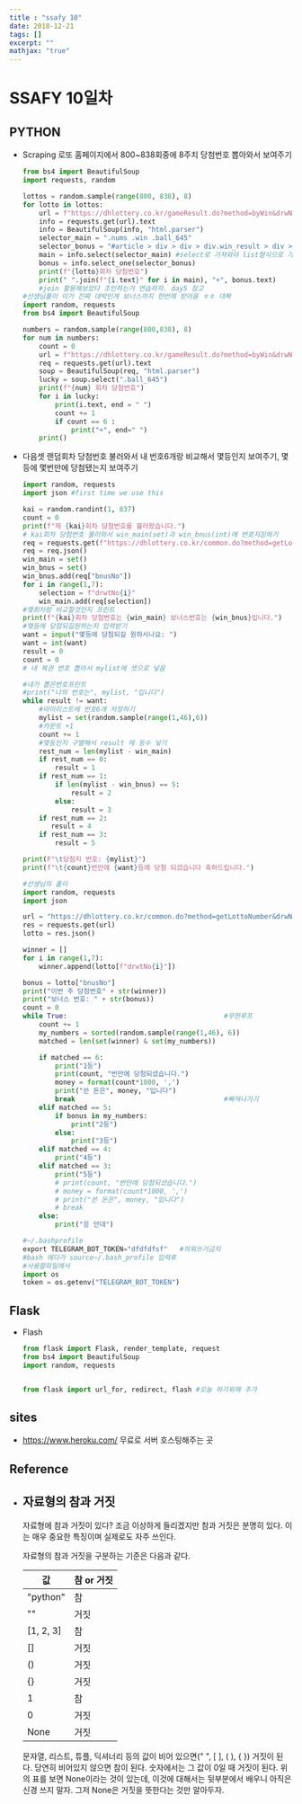 ```yaml
---
title : "ssafy 10"
date: 2018-12-21
tags: []
excerpt: ""
mathjax: "true"
---
```

# SSAFY 10일차

## PYTHON

- Scraping 로또 홈페이지에서 800~838회중에 8주치 당첨번호 뽑아와서 보여주기

  ```python
  from bs4 import BeautifulSoup
  import requests, random
  
  lottos = random.sample(range(800, 838), 8)
  for lotto in lottos:
      url = f"https://dhlottery.co.kr/gameResult.do?method=byWin&drwNo={lotto}" # + 연산자는 str + str 혹은 int + int 만 가능하더라..
      info = requests.get(url).text
      info = BeautifulSoup(info, "html.parser")
      selector_main = ".nums .win .ball_645"
      selector_bonus = "#article > div > div > div.win_result > div > div.num.bonus > p > span"
      main = info.select(selector_main) #select로 가져와야 list형식으로 가져옴
      bonus = info.select_one(selector_bonus)
      print(f"{lotto}회차 당첨번호")
      print(" ".join(f"{i.text}" for i in main), "+", bonus.text)
      #join 활용해보았다 조인하는거 연습하자. day5 참고
  #선생님풀이 이거 진짜 대박인게 보너스까지 한번에 받아옴 ㅎㅎ 대봑
  import random, requests
  from bs4 import BeautifulSoup
  
  numbers = random.sample(range(800,838), 8)
  for num in numbers:
      count = 0
      url = f"https://dhlottery.co.kr/gameResult.do?method=byWin&drwNo={num}"
      req = requests.get(url).text
      soup = BeautifulSoup(req, "html.parser")
      lucky = soup.select(".ball_645")
      print(f"{num} 회차 당첨번호")
      for i in lucky:
          print(i.text, end = " ")
          count += 1
          if count == 6 :
              print("+", end=" ")
      print()
  
  ```

* 다음셋 랜덤회차 당첨번호 불러와서 내 번호6개랑 비교해서 몇등인지 보여주기, 몇등에 몇번만에 당첨됐는지 보여주기

  ```python
  import random, requests
  import json #first time we use this
  
  kai = random.randint(1, 837)
  count = 0
  print(f"제 {kai}회차 당첨번호를 불러왔습니다.")
  # kai회차 당첨번호 불러와서 win_main(set)과 win_bnus(int)에 번호저장하기 
  req = requests.get(f"https://dhlottery.co.kr/common.do?method=getLottoNumber&drwNo={kai}")
  req = req.json()
  win_main = set()
  win_bnus = set()
  win_bnus.add(req["bnusNo"])
  for i in range(1,7):
      selection = f"drwtNo{i}"
      win_main.add(req[selection])
  #몇회차랑 비교할것인지 프린트
  print(f"{kai}회차 당첨번호는 {win_main} 보너스번호는 {win_bnus}입니다.")
  #몇등에 당첨되길원하는지 입력받기
  want = input("몇등에 당첨되길 원하시나요: ")
  want = int(want)
  result = 0
  count = 0
  # 내 복권 번호 뽑아서 mylist에 셋으로 넣음
  
  #내가 뽑은번호프린트
  #print("나의 번호는", mylist, "입니다")
  while result != want:
      #마이리스트에 번호6개 저장하기
      mylist = set(random.sample(range(1,46),6))
      #카운트 +1
      count += 1
      #몇등인지 구별해서 result 에 등수 넣기
      rest_num = len(mylist - win_main)
      if rest_num == 0:
          result = 1
      if rest_num == 1:
          if len(mylist - win_bnus) == 5:
              result = 2
          else:
              result = 3
      if rest_num == 2:
         result = 4
      if rest_num == 3:
          result = 5
  
  print(F"\t당첨지 번호: {mylist}")
  print(f"\t{count}번만에 {want}등에 당첨 되셨습니다 축하드립니다.")
  ```

  ```python
  #선생님의 풀이
  import random, requests
  import json
  
  url = "https://dhlottery.co.kr/common.do?method=getLottoNumber&drwNo=837"
  res = requests.get(url)
  lotto = res.json()
  
  winner = []
  for i in range(1,7):
      winner.append(lotto[f"drwtNo{i}"])
  
  bonus = lotto["bnusNo"]
  print("이번 주 당첨번호" + str(winner))
  print("보너스 번호: " + str(bonus))
  count = 0
  while True: 										#무한루프
      count += 1
      my_numbers = sorted(random.sample(range(1,46), 6))
      matched = len(set(winner) & set(my_numbers))
  
      if matched == 6:
          print("1등")
          print(count, "번만에 당첨되셨습니다.")
          money = format(count*1000, ',')
          print("쓴 돈은", money, "입니다")
          break										#빠져나가기
      elif matched == 5:
          if bonus in my_numbers:
              print("2등")
          else:
              print("3등")
      elif matched == 4:
          print("4등")
      elif matched == 3:
          print("5등")
          # print(count, "번만에 당첨되셨습니다.")
          # money = format(count*1000, ',')
          # print("쓴 돈은", money, "입니다")
          # break
      else:
          print("응 안대")
  ```

  ```python
  #~/.bashprofile
  export TELEGRAM_BOT_TOKEN="dfdfdfsf"   #띄워쓰기금지
  #bash 에다가 source~/.bash_profile 입력후
  #사용할파일에서
  import os
  token = os.getenv("TELEGRAM_BOT_TOKEN")
  ```


## Flask

* Flash

  ```python
  from flask import Flask, render_template, request
  from bs4 import BeautifulSoup
  import random, requests
  
  
  from flask import url_for, redirect, flash #오늘 하기위해 추가
  
  
  ```

## 

## sites

- https://www.heroku.com/ 무료로 서버 호스팅해주는 곳

## Reference

- ## 자료형의 참과 거짓

  자료형에 참과 거짓이 있다? 조금 이상하게 들리겠지만 참과 거짓은 분명히 있다. 이는 매우 중요한 특징이며 실제로도 자주 쓰인다.

  자료형의 참과 거짓을 구분하는 기준은 다음과 같다.

  | 값        | 참 or 거짓 |
  | --------- | ---------- |
  | "python"  | 참         |
  | ""        | 거짓       |
  | [1, 2, 3] | 참         |
  | []        | 거짓       |
  | ()        | 거짓       |
  | {}        | 거짓       |
  | 1         | 참         |
  | 0         | 거짓       |
  | None      | 거짓       |

  문자열, 리스트, 튜플, 딕셔너리 등의 값이 비어 있으면(" ", [ ], ( ), { }) 거짓이 된다. 당연히 비어있지 않으면 참이 된다. 숫자에서는 그 값이 0일 때 거짓이 된다. 위의 표를 보면 None이라는 것이 있는데, 이것에 대해서는 뒷부분에서 배우니 아직은 신경 쓰지 말자. 그저 None은 거짓을 뜻한다는 것만 알아두자.

